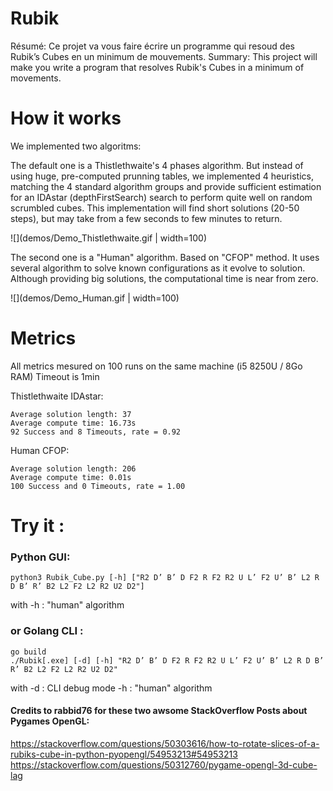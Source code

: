 # Rubik
Résumé: Ce projet va vous faire écrire un programme qui resoud des Rubik’s Cubes en un minimum de mouvements.
Summary: This project will make you write a program that resolves Rubik's Cubes in a minimum of movements.

# How it works
We implemented two algoritms:

The default one is a Thistlethwaite's 4 phases algorithm. 
But instead of using huge, pre-computed prunning tables, we implemented 4 heuristics, matching the 4 standard algorithm groups and provide sufficient estimation for an IDAstar (depthFirstSearch) search to perform quite well on random scrumbled cubes.
This implementation will find short solutions (20-50 steps), but may take from a few seconds to few minutes to return.

![](demos/Demo_Thistlethwaite.gif | width=100)

The second one is a "Human" algorithm.
Based on "CFOP" method. It uses several algorithm to solve known configurations as it evolve to solution. 
Although providing big solutions, the computational time is near from zero.

![](demos/Demo_Human.gif | width=100)

# Metrics
All metrics mesured on 100 runs on the same machine (i5 8250U / 8Go RAM)
Timeout is 1min

Thistlethwaite IDAstar:
```
Average solution length: 37
Average compute time: 16.73s
92 Success and 8 Timeouts, rate = 0.92
```

Human CFOP:
```
Average solution length: 206
Average compute time: 0.01s
100 Success and 0 Timeouts, rate = 1.00
```

# Try it :

### Python GUI:
```
python3 Rubik_Cube.py [-h] ["R2 D’ B’ D F2 R F2 R2 U L’ F2 U’ B’ L2 R D B’ R’ B2 L2 F2 L2 R2 U2 D2"]
```
with -h : "human" algorithm

### or Golang CLI :
```
go build
./Rubik[.exe] [-d] [-h] "R2 D’ B’ D F2 R F2 R2 U L’ F2 U’ B’ L2 R D B’ R’ B2 L2 F2 L2 R2 U2 D2"
```
with -d : CLI debug mode
     -h : "human" algorithm


#### Credits to rabbid76 for these two awsome StackOverflow Posts about Pygames OpenGL:
https://stackoverflow.com/questions/50303616/how-to-rotate-slices-of-a-rubiks-cube-in-python-pyopengl/54953213#54953213
https://stackoverflow.com/questions/50312760/pygame-opengl-3d-cube-lag